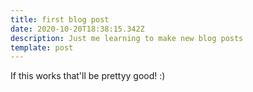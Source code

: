 ```yaml
---
title: first blog post
date: 2020-10-20T18:38:15.342Z
description: Just me learning to make new blog posts
template: post
---
```

If this works that'll be prettyy good! :)
